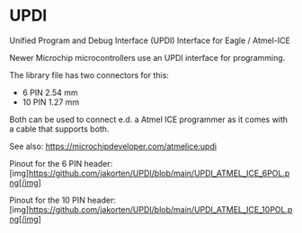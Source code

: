 # UPDI
Unified Program and Debug Interface (UPDI) Interface for Eagle / Atmel-ICE

Newer Microchip microcontrollers use an UPDI interface for programming.

The library file has two connectors for this:
- 6 PIN 2.54 mm
- 10 PIN 1.27 mm

Both can be used to connect e.d. a Atmel ICE programmer as it comes with a cable that supports both.

See also: https://microchipdeveloper.com/atmelice:updi

Pinout for the 6 PIN header:
[img]https://github.com/jakorten/UPDI/blob/main/UPDI_ATMEL_ICE_6POL.png[/img]

Pinout for the 10 PIN header:
[img]https://github.com/jakorten/UPDI/blob/main/UPDI_ATMEL_ICE_10POL.png[/img]
